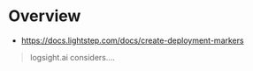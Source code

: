 # Overview

+ https://docs.lightstep.com/docs/create-deployment-markers


> logsight.ai considers....
